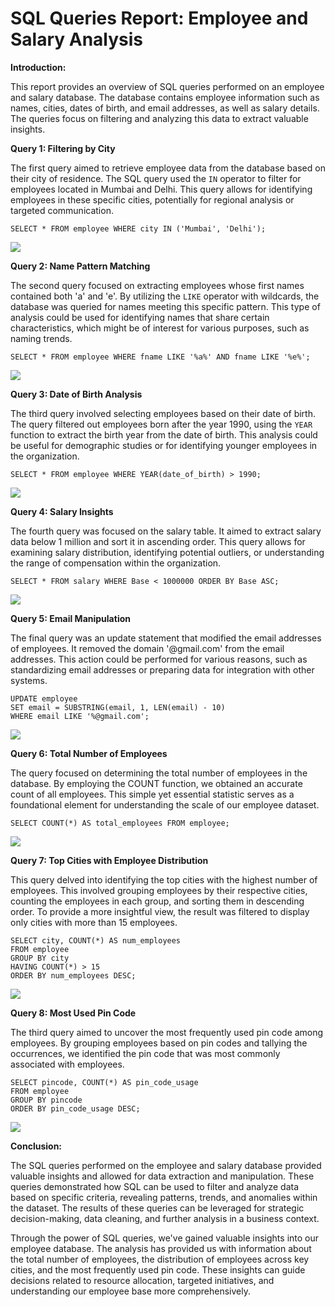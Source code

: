 
# **SQL Queries Report: Employee and Salary Analysis**


**Introduction:**

This report provides an overview of SQL queries performed on an employee and salary database. The database contains employee information such as names, cities, dates of birth, and email addresses, as well as salary details. The queries focus on filtering and analyzing this data to extract valuable insights.

**Query 1: Filtering by City**

The first query aimed to retrieve employee data from the database based on their city of residence. The SQL query used the `IN` operator to filter for employees located in Mumbai and Delhi. This query allows for identifying employees in these specific cities, potentially for regional analysis or targeted communication.
```
SELECT * FROM employee WHERE city IN ('Mumbai', 'Delhi');
```
![](city.png)

**Query 2: Name Pattern Matching**

The second query focused on extracting employees whose first names contained both 'a' and 'e'. By utilizing the `LIKE` operator with wildcards, the database was queried for names meeting this specific pattern. This type of analysis could be used for identifying names that share certain characteristics, which might be of interest for various purposes, such as naming trends.
```
SELECT * FROM employee WHERE fname LIKE '%a%' AND fname LIKE '%e%';
```
![](name.png)

**Query 3: Date of Birth Analysis**

The third query involved selecting employees based on their date of birth. The query filtered out employees born after the year 1990, using the `YEAR` function to extract the birth year from the date of birth. This analysis could be useful for demographic studies or for identifying younger employees in the organization.
```
SELECT * FROM employee WHERE YEAR(date_of_birth) > 1990;
```
![](dob.png)

**Query 4: Salary Insights**

The fourth query was focused on the salary table. It aimed to extract salary data below 1 million and sort it in ascending order. This query allows for examining salary distribution, identifying potential outliers, or understanding the range of compensation within the organization.
```
SELECT * FROM salary WHERE Base < 1000000 ORDER BY Base ASC;
```
![](salary.png)

**Query 5: Email Manipulation**

The final query was an update statement that modified the email addresses of employees. It removed the domain '@gmail.com' from the email addresses. This action could be performed for various reasons, such as standardizing email addresses or preparing data for integration with other systems.
```
UPDATE employee
SET email = SUBSTRING(email, 1, LEN(email) - 10)
WHERE email LIKE '%@gmail.com';
```
![](email.png)

**Query 6: Total Number of Employees**

The query focused on determining the total number of employees in the database. By employing the COUNT function, we obtained an accurate count of all employees. This simple yet essential statistic serves as a foundational element for understanding the scale of our employee dataset.
```
SELECT COUNT(*) AS total_employees FROM employee;
```
![](count.png)

**Query 7: Top Cities with Employee Distribution**

This query delved into identifying the top cities with the highest number of employees. This involved grouping employees by their respective cities, counting the employees in each group, and sorting them in descending order. To provide a more insightful view, the result was filtered to display only cities with more than 15 employees.
```
SELECT city, COUNT(*) AS num_employees
FROM employee
GROUP BY city
HAVING COUNT(*) > 15
ORDER BY num_employees DESC;
```
![](groupby.png)

**Query 8: Most Used Pin Code**

The third query aimed to uncover the most frequently used pin code among employees. By grouping employees based on pin codes and tallying the occurrences, we identified the pin code that was most commonly associated with employees.
```
SELECT pincode, COUNT(*) AS pin_code_usage
FROM employee
GROUP BY pincode
ORDER BY pin_code_usage DESC;
```
![](pincode.png)


**Conclusion:**

The SQL queries performed on the employee and salary database provided valuable insights and allowed for data extraction and manipulation. These queries demonstrated how SQL can be used to filter and analyze data based on specific criteria, revealing patterns, trends, and anomalies within the dataset. The results of these queries can be leveraged for strategic decision-making, data cleaning, and further analysis in a business context.

Through the power of SQL queries, we've gained valuable insights into our employee database. The analysis has provided us with information about the total number of employees, the distribution of employees across key cities, and the most frequently used pin code. These insights can guide decisions related to resource allocation, targeted initiatives, and understanding our employee base more comprehensively.







